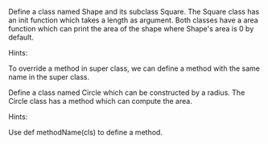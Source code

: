 Define a class named Shape and its subclass Square. The Square class has an init function which takes a length as
argument. Both classes have a area function which can print the area of the shape where Shape's area is 0 by default.

Hints:

To override a method in super class, we can define a method with the same name in the super class.

Define a class named Circle which can be constructed by a radius. The Circle class has a method which can compute the
area.

Hints:

Use def methodName(cls) to define a method.

